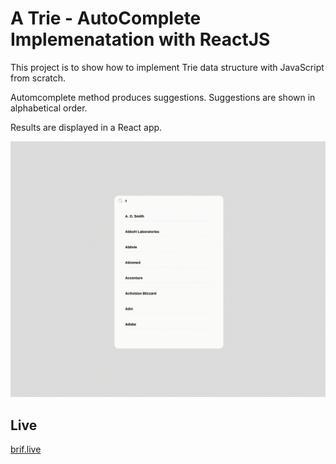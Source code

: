 # A Trie - AutoComplete Implemenatation with ReactJS

This project is to show how to implement Trie data structure with JavaScript from scratch.

Automcomplete method produces suggestions. Suggestions are shown in alphabetical order.

Results are displayed in a React app.



![Screen Recording](src/sr.gif)





## Live

[brif.live](https://trie-react.web.app)
